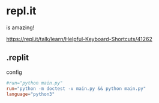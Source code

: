 repl.it
=======

is amazing!

https://repl.it/talk/learn/Helpful-Keyboard-Shortcuts/41262

.replit
-------

config

```toml
#run="python main.py"
run="python -m doctest -v main.py && python main.py"
language="python3"
```



